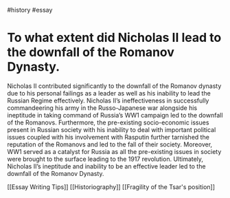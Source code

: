 #history #essay 
# To what extent did Nicholas II lead to the downfall of the Romanov Dynasty.

Nicholas II contributed significantly to the downfall of the Romanov dynasty due to his personal failings as a leader as well as his inability to lead the Russian Regime effectively. Nicholas II’s ineffectiveness in successfully commandeering his army in the Russo-Japanese war alongside his ineptitude in taking command of Russia’s WW1 campaign led to the downfall of the Romanovs. Furthermore, the pre-existing socio-economic issues present in Russian society with his inability to deal with important political issues coupled with his involvement with Rasputin further tarnished the reputation of the Romanovs and led to the fall of their society. Moreover, WW1 served as a catalyst for Russia as all the pre-existing issues in society were brought to the surface leading to the 1917 revolution. Ultimately, Nicholas II’s ineptitude and inability to be an effective leader led to the downfall of the Romanov Dynasty.





[[Essay Writing Tips]]
[[Historiography]]
[[Fragility  of the Tsar's position]]